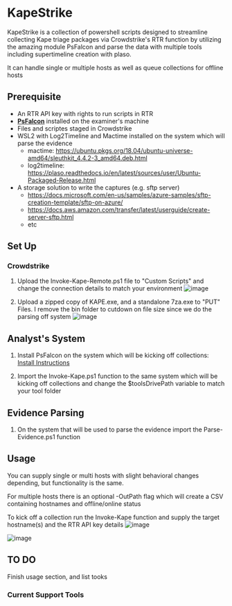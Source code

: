 # KapeStrike

KapeStrike is a collection of powershell scripts designed to streamline collecting Kape triage packages via Crowdstrike's RTR function by utilizing the amazing module PsFalcon and parse the data with multiple tools including supertimeline creation with plaso.

It can handle single or multiple hosts as well as queue collections for offline hosts

## Prerequisite

- An RTR API key with rights to run scripts in RTR
- __[PsFalcon](https://github.com/CrowdStrike/psfalcon)__ installed on the examiner's machine
- Files and scriptes staged in Crowdstrike
- WSL2 with Log2Timeline and Mactime installed on the system which will parse the evidence
  - mactime: https://ubuntu.pkgs.org/18.04/ubuntu-universe-amd64/sleuthkit_4.4.2-3_amd64.deb.html
  - log2timeline: https://plaso.readthedocs.io/en/latest/sources/user/Ubuntu-Packaged-Release.html
- A storage solution to write the captures (e.g. sftp server)
  - https://docs.microsoft.com/en-us/samples/azure-samples/sftp-creation-template/sftp-on-azure/  
  - https://docs.aws.amazon.com/transfer/latest/userguide/create-server-sftp.html
  - etc


## Set Up

### Crowdstrike

1. Upload the Invoke-Kape-Remote.ps1 file to "Custom Scripts" and change the connection details to match your environment ![image](https://user-images.githubusercontent.com/38758896/156845690-0a77fec3-58c9-4b73-8662-d6b466658534.png)

1. Upload a zipped copy of KAPE.exe, and a standalone 7za.exe to "PUT" Files.
  I remove the bin folder to cutdown on file size since we do the parsing off system ![image](https://user-images.githubusercontent.com/38758896/156846705-4b5bbef6-2ad8-4830-9e43-7be232fcba3d.png)

## Analyst's System

1. Install PsFalcon on the system which will be kicking off collections:  [Install Instructions](https://github.com/CrowdStrike/psfalcon/wiki/Installation)

1. Import the Invoke-Kape.ps1 function to the same system which will be kicking off collections and change the $toolsDrivePath variable to match your tool folder

## Evidence Parsing

1. On the system that will be used to parse the evidence import the Parse-Evidence.ps1 function

## Usage

You can supply single or multi hosts with slight behavioral changes depending, but functionality is the same. 

For multiple hosts there is an optional -OutPath flag which will create a CSV containing hostnames and offline/online status

To kick off a collection run the Invoke-Kape function and supply the target hostname(s) and the RTR API key details ![image](https://user-images.githubusercontent.com/38758896/156847599-a34ba6e1-534b-4863-9107-918621f1358d.png)


![image](https://user-images.githubusercontent.com/38758896/156849469-ec5d3667-440a-471f-8479-2a719a8de740.png)



## TO DO

Finish usage section, and list tooks


### Current Support Tools



  
